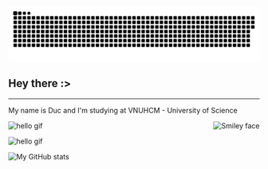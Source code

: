 ![snake gif](https://github.com/ducnguyen1511/ducnguyen1511/blob/output/github-contribution-grid-snake.svg)


## Hey there :>

---


<p>

  My name is Duc and I'm studying at VNUHCM - University of Science
  
  <img src="https://monophy.com/media/Zb5oyPaa1x4Zoo3yEi/monophy.gif" alt="Smiley face" style="float:right;">
</p>

![hello gif](https://monophy.com/media/Zb5oyPaa1x4Zoo3yEi/monophy.gif)

![hello gif](https://64.media.tumblr.com/dc825749e59da5fe52411b4d287ef69d/tumblr_mq6y9kNkbZ1rr8b5oo1_400.gif)

![My GitHub stats](https://github-readme-stats.vercel.app/api?username=ducnguyen1511&show_icons=true&theme=radical&hide_border=true)


